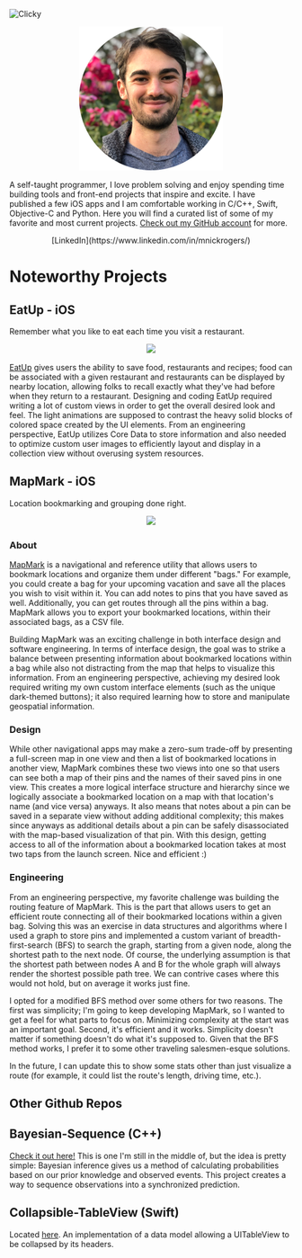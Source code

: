<script>var clicky_site_ids = clicky_site_ids || []; clicky_site_ids.push(101198209);</script>
<script async src="//static.getclicky.com/js"></script>
<noscript><p><img alt="Clicky" width="1" height="1" src="//in.getclicky.com/101198209ns.gif" /></p></noscript>

<p align="center">
    <img src="nick_rogers_cropped.png" width="256">
</p>

A self-taught programmer, I love problem solving and enjoy spending time building tools and front-end projects that inspire and excite. I have published a few iOS apps and I am comfortable working in C/C++, Swift, Objective-C and Python. Here you will find a curated list of some of my favorite and most current projects. [Check out my GitHub account](https://github.com/mnickrogers) for more.

<p align="center">
[LinkedIn](https://www.linkedin.com/in/mnickrogers/)
</p>

# Noteworthy Projects

## EatUp - iOS

Remember what you like to eat each time you visit a restaurant.

<p align="center">
    <img src="eatup.gif" height="400">
</p>

[EatUp](https://apps.apple.com/us/app/eatup-save-restaurants-and-food/id1224974237) gives users the ability to save food, restaurants and recipes; food can be associated with a given restaurant and restaurants can be displayed by nearby location, allowing folks to recall exactly what they've had before when they return to a restaurant. Designing and coding EatUp required writing a lot of custom views in order to get the overall desired look and feel. The light animations are supposed to contrast the heavy solid blocks of colored space created by the UI elements. From an engineering perspective, EatUp utilizes Core Data to store information and also needed to optimize custom user images to efficiently layout and display in a collection view without overusing system resources.

## MapMark - iOS

Location bookmarking and grouping done right.

<p align="center">
<img src="mapmark.gif" height="400">
</p>

### About

[MapMark](https://apps.apple.com/us/app/mapmark/id1131505775) is a navigational and reference utility that allows users to bookmark locations and organize them under different "bags." For example, you could create a bag for your upcoming vacation and save all the places you wish to visit within it. You can add notes to pins that you have saved as well. Additionally, you can get routes through all the pins within a bag. MapMark allows you to export your bookmarked locations, within their associated bags, as a CSV file.

Building MapMark was an exciting challenge in both interface design and software engineering. In terms of interface design, the goal was to strike a balance between presenting information about bookmarked locations within a bag while also not distracting from the map that helps to visualize this information. From an engineering perspective, achieving my desired look required writing my own custom interface elements (such as the unique dark-themed buttons); it also required learning how to store and manipulate geospatial information. 

### Design

While other navigational apps may make a zero-sum trade-off by presenting a full-screen map in one view and then a list of bookmarked locations in another view, MapMark combines these two views into one so that users can see both a map of their pins and the names of their saved pins in one view. This creates a more logical interface structure and hierarchy since we logically associate a bookmarked location on a map with that location's name (and vice versa) anyways. It also means that notes about a pin can be saved in a separate view without adding additional complexity; this makes since anyways as additional details about a pin can be safely disassociated with the map-based visualization of that pin. With this design, getting access to all of the information about a bookmarked location takes at most two taps from the launch screen. Nice and efficient :)

### Engineering

From an engineering perspective, my favorite challenge was building the routing feature of MapMark. This is the part that allows users to get an efficient route connecting all of their bookmarked locations within a given bag. Solving this was an exercise in data structures and algorithms where I used a graph to store pins and implemented a custom variant of breadth-first-search (BFS) to search the graph, starting from a given node, along the shortest path to the next node. Of course, the underlying assumption is that the shortest path between nodes A and B for the whole graph will always render the shortest possible path tree. We can contrive cases where this would not hold, but on average it works just fine. 

I opted for a modified BFS method over some others for two reasons. The first was simplicity; I'm going to keep developing MapMark, so I wanted to get a feel for what parts to focus on. Minimizing complexity at the start was an important goal. Second, it's efficient and it works. Simplicity doesn't matter if something doesn't do what it's supposed to. Given that the BFS method works, I prefer it to some other traveling salesmen-esque solutions.

In the future, I can update this to show some stats other than just visualize a route (for example, it could list the route's length, driving time, etc.).

## Other Github Repos

## Bayesian-Sequence (C++)
[Check it out here!](https://github.com/mnickrogers/Bayesian-Sequence) This is one I'm still in the middle of, but the idea is pretty simple: Bayesian inference gives us a method of calculating probabilities based on our prior knowledge and observed events. This project creates a way to sequence observations into a synchronized prediction.

## Collapsible-TableView (Swift)
Located [here](https://github.com/mnickrogers/Collapsible-TableView). An implementation of a data model allowing a UITableView to be collapsed by its headers.
